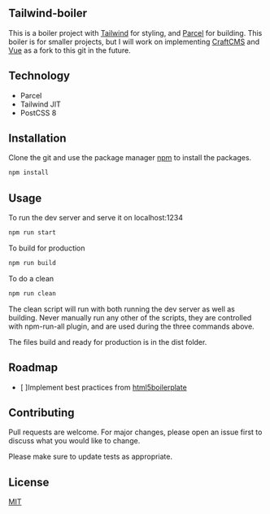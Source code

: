 ## Tailwind-boiler

This is a boiler project with [Tailwind](https://tailwindcss.com/) for styling, and [Parcel](https://parceljs.org/) for building. This boiler is for smaller projects, but I will work on implementing [CraftCMS](https://craftcms.com/) and [Vue](https://vuejs.org/) as a fork to this git in the future.

## Technology

- Parcel
- Tailwind JIT
- PostCSS 8

## Installation

Clone the git and use the package manager [npm](https://www.npmjs.com/get-npm) to install the packages.

```bash
npm install
```

## Usage

To run the dev server and serve it on localhost:1234

```bash
npm run start
```

To build for production

```bash
npm run build
```

To do a clean

```bash
npm run clean
```

The clean script will run with both running the dev server as well as building. Never manually run any other of the scripts, they are controlled with npm-run-all plugin, and are used during the three commands above.

The files build and ready for production is in the dist folder.

## Roadmap

- [ ]Implement best practices from [html5boilerplate](https://html5boilerplate.com/)

## Contributing

Pull requests are welcome. For major changes, please open an issue first to discuss what you would like to change.

Please make sure to update tests as appropriate.

## License

[MIT](https://choosealicense.com/licenses/mit/)
